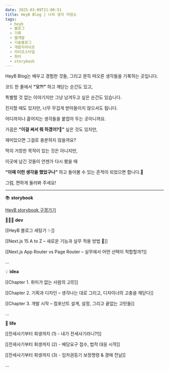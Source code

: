 ```yaml
---
date: 2025-03-09T21:00:51
title: HeyB Blog | 나의 생각 저장소
tags:
  - heyb
  - 블로그
  - 기록
  - 웹개발
  - 기술블로그
  - 개발자라이프
  - 라이프스타일
  - 취미
  - storybook
---
```


HeyB Blog는 배우고 경험한 것들, 그리고 문득 떠오른 생각들을 기록하는 곳입니다.

코드 한 줄에서 **“오?!”** 하고 깨닫는 순간도 있고,

특별할 것 없는 이야기지만 그냥 남겨두고 싶은 순간도 있습니다.

진지할 때도 있지만, 너무 무겁게 받아들이지 않으셔도 됩니다.

어디까지나 흩어지는 생각들을 붙잡아 두는 곳이니까요.

가끔은 **“이걸 써서 뭐 하겠어?🧐”** 싶은 것도 있지만,

재미있으면 그걸로 충분하지 않을까요?

딱히 거창한 목적이 있는 것은 아니지만,

이곳에 남긴 것들이 언젠가 다시 봤을 때

**“이때 이런 생각을 했었구나”** 하고 돌아볼 수 있는 흔적이 되었으면 합니다.🐾

그럼, 편하게 둘러봐 주세요!

---

📚 **storybook**

[HeyB storybook 구경가기](https://storybook.heyb.kr)

👩🏻‍💻 **dev**

[[HeyB 블로그 세팅기 ✨]]

[[Next.js 15 A to Z – 새로운 기능과 실무 적용 방법 🚀]]

[[Next.js App Router vs Page Router – 실무에서 어떤 선택이 적합할까?]]

...

💡 **idea**

[[Chapter 1. 취미가 없는 사람의 고민]]

[[Chapter 2. 기획과 디자인 – 생각나는 대로 그리고, 디자이너의 고충을 깨닫다]]

[[Chapter 3. 개발 시작 – 컴포넌트 설계, 설정, 그리고 끝없는 고민들]]

...

🏡 **life**

[[전세사기부터 회생까지 (1) - 내가 전세사기라니?!]]

[[전세사기부터 회생까지 (2) - 배당요구 접수, 법적 대응 시작]]

[[전세사기부터 회생까지 (3) - 임차권등기 보정명령 & 경매 전날]]

...
